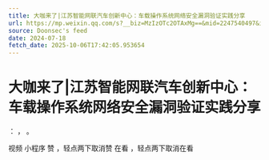 ```yaml
---
title: 大咖来了|江苏智能网联汽车创新中心：车载操作系统网络安全漏洞验证实践分享
url: https://mp.weixin.qq.com/s?__biz=MzIzOTc2OTAxMg==&mid=2247540497&idx=2&sn=79bf7017883e275e4d0b00fa1e9846a2
source: Doonsec's feed
date: 2024-07-18
fetch_date: 2025-10-06T17:42:05.953654
---
```


# 大咖来了|江苏智能网联汽车创新中心：车载操作系统网络安全漏洞验证实践分享

：
，
。

视频
小程序
赞
，轻点两下取消赞
在看
，轻点两下取消在看